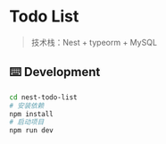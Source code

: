 # Todo List
> 技术栈：Nest + typeorm + MySQL

## ⌨️ Development
```bash
cd nest-todo-list
# 安装依赖
npm install
# 启动项目
npm run dev
```
